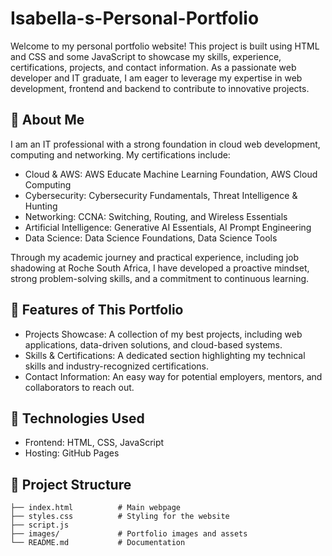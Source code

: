 # Isabella-s-Personal-Portfolio

Welcome to my personal portfolio website! This project is built using HTML and CSS and some JavaScript to showcase my skills, experience, certifications, projects, and contact information. As a passionate web developer and IT graduate, I am eager to leverage my expertise in web development, frontend and backend to contribute to innovative projects.  

## 🌟 About Me  
I am an IT professional with a strong foundation in cloud web development, computing and networking. My certifications include:  
- Cloud & AWS: AWS Educate Machine Learning Foundation, AWS Cloud Computing  
- Cybersecurity: Cybersecurity Fundamentals, Threat Intelligence & Hunting  
- Networking: CCNA: Switching, Routing, and Wireless Essentials  
- Artificial Intelligence: Generative AI Essentials, AI Prompt Engineering  
- Data Science: Data Science Foundations, Data Science Tools  

Through my academic journey and practical experience, including job shadowing at Roche South Africa, I have developed a proactive mindset, strong problem-solving skills, and a commitment to continuous learning.  

## 🎯 Features of This Portfolio  
- Projects Showcase: A collection of my best projects, including web applications, data-driven solutions, and cloud-based systems.  
- Skills & Certifications: A dedicated section highlighting my technical skills and industry-recognized certifications.  
- Contact Information: An easy way for potential employers, mentors, and collaborators to reach out.  

## 🚀 Technologies Used  
- Frontend: HTML, CSS, JavaScript  
- Hosting: GitHub Pages  

## 📂 Project Structure  
```plaintext
├── index.html          # Main webpage
├── styles.css          # Styling for the website
├── script.js           
├── images/             # Portfolio images and assets
└── README.md           # Documentation
